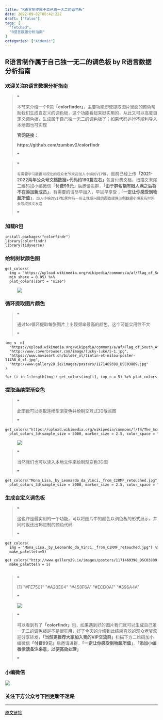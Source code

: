 ```yaml
---
title: "R语言制作属于自己独一无二的调色板"
date: 2022-09-02T00:42:22Z
draft: ["false"]
tags: [
  "fetched",
  "R语言数据分析指南"
]
categories: ["Acdemic"]
---
```

R语言制作属于自己独一无二的调色板 by R语言数据分析指南
------
<div><section data-tool="mdnice编辑器" data-website="https://www.mdnice.com"><h3 data-tool="mdnice编辑器"><span></span><span><span></span>欢迎关注R语言数据分析指南</span><span></span></h3><blockquote data-tool="mdnice编辑器"><span>❝</span><p>本节来介绍一个R包<strong>「colorfinder」</strong>，主要功能即使提取图片里面的颜色帮助我们生成自定义的调色板，这个功能看起来挺实用的，从此又可以高度自定义调色板，生成属于自己独一无二的调色板了；如果代码运行不顺利导入本地图也可实现</p><p><strong>官网链接：</strong></p><p><strong>https://github.com/zumbov2/colorfindr</strong></p><span>❞</span></blockquote><blockquote data-tool="mdnice编辑器"><span>❝</span><p><code>有需要学习数据可视化的观众老爷欢迎加入小编的VIP群</code>，目前已经上传<strong>「2021-2022两年公众号文档数据+代码约190篇左右」</strong>包含付费文档，扫描文末尾二维码加小编微信<strong>「付费99元」</strong>后邀请进群，<strong>「由于群名额有限人满之后将不在添加新成员」</strong>，有需要的请尽早加入，早进早享受；<strong>「一定让你感受到物超所值」</strong>，<code>加入小编的VIP如果你有一些让我感兴趣的图表提供示例数据小编若有时间会写成推文发送</code></p><span>❞</span></blockquote><h3 data-tool="mdnice编辑器"><span></span><span><span></span>加载R包</span><span></span></h3><pre data-tool="mdnice编辑器"><span></span><code>install.packages(<span>"colorfindr"</span>)<br>library(colorfindr)<br>library(tidyverse)<br></code></pre><h3 data-tool="mdnice编辑器"><span></span><span><span></span>绘制树状颜色图</span><span></span></h3><pre data-tool="mdnice编辑器"><span></span><code>get_colors(<br>  img = <span>"https://upload.wikimedia.org/wikipedia/commons/a/af/Flag_of_South_Africa.svg"</span>,<br>  min_share = 0.05) %&gt;%<br>  plot_colors(sort = <span>"size"</span>)<br></code></pre><figure data-tool="mdnice编辑器"><img data-ratio="0.7010869565217391" data-src="https://mmbiz.qpic.cn/mmbiz_png/EibnicgwScTAYzutepUlhVia19pxyELZIVl1XPzL9UJYWDrIKJ345RFz7lodYDgxnX4QU6iaQoKVoUCicHNHjbPL5Hg/640?wx_fmt=png" data-type="png" data-w="920" src="https://mmbiz.qpic.cn/mmbiz_png/EibnicgwScTAYzutepUlhVia19pxyELZIVl1XPzL9UJYWDrIKJ345RFz7lodYDgxnX4QU6iaQoKVoUCicHNHjbPL5Hg/640?wx_fmt=png"></figure><h3 data-tool="mdnice编辑器"><span></span><span><span></span>循环提取图片颜色</span><span></span></h3><blockquote data-tool="mdnice编辑器"><span>❝</span><p>通过for循环提取每张图片上出现频率最高的颜色，这个可能实用性不大</p><span>❞</span></blockquote><pre data-tool="mdnice编辑器"><span></span><code>img &lt;- c(<br>  <span>"https://upload.wikimedia.org/wikipedia/commons/a/af/Flag_of_South_Africa.svg"</span>,<br>  <span>"http://www.coverbrowser.com/image/lucky-luke/5-1.jpg"</span>,<br>  <span>"https://www.movieart.ch/bilder_xl/tintin-et-milou-poster-11438_0_xl.jpg"</span>,<br>  <span>"http://www.gallery29.ie/images/posters/1171469398_DSC03889.jpg"</span><br>)<br><br><span>for</span> (i <span>in</span> 1:length(img)) get_colors(img[i], top_n = 5) %&gt;% plot_colors(sort = <span>"size"</span>)<br></code></pre><h3 data-tool="mdnice编辑器"><span></span><span><span></span>提取连续型渐变色</span><span></span></h3><blockquote data-tool="mdnice编辑器"><span>❝</span><p>此函数可以提取连续型渐变色并绘制交互式3D散点图</p><span>❞</span></blockquote><pre data-tool="mdnice编辑器"><span></span><code>get_colors(<span>"https://upload.wikimedia.org/wikipedia/commons/f/f4/The_Scream.jpg"</span>) %&gt;% <br>  plot_colors_3d(sample_size = 5000, marker_size = 2.5, color_space = <span>"RGB"</span>)<br></code></pre><figure data-tool="mdnice编辑器"><img data-ratio="0.7703045685279187" data-src="https://mmbiz.qpic.cn/mmbiz_png/EibnicgwScTAYzutepUlhVia19pxyELZIVleuOfh0ibB5jvo0IREWqQATzvxcAsPY2mHiaLLDoqoNagGpQ69DYJ6ibDQ/640?wx_fmt=png" data-type="png" data-w="788" src="https://mmbiz.qpic.cn/mmbiz_png/EibnicgwScTAYzutepUlhVia19pxyELZIVleuOfh0ibB5jvo0IREWqQATzvxcAsPY2mHiaLLDoqoNagGpQ69DYJ6ibDQ/640?wx_fmt=png"></figure><blockquote data-tool="mdnice编辑器"><span>❝</span><p>当然我们也可以读入本地文件来绘制渐变色3D图</p><span>❞</span></blockquote><pre data-tool="mdnice编辑器"><span></span><code>get_colors(<span>"Mona_Lisa,_by_Leonardo_da_Vinci,_from_C2RMF_retouched.jpg"</span>) %&gt;% <br>  plot_colors_3d(sample_size = 5000, marker_size = 2.5, color_space = <span>"RGB"</span>)<br></code></pre><h3 data-tool="mdnice编辑器"><span></span><span><span></span>生成自定义调色板</span><span></span></h3><blockquote data-tool="mdnice编辑器"><span>❝</span><p>这也许是最实用的一个功能，可以将图片中的颜色以调色板的形式展示，并同时返还出16进制的颜色代码</p><span>❞</span></blockquote><pre data-tool="mdnice编辑器"><span></span><code>get_colors(<br>  img = <span>"Mona_Lisa,_by_Leonardo_da_Vinci,_from_C2RMF_retouched.jpg"</span>) %&gt;% <br>  make_palette(n=5)<br><br>get_colors(<span>"http://www.gallery29.ie/images/posters/1171469398_DSC03889.jpg"</span>) %&gt;% <br>  make_palette(n = 5)<br><br></code></pre><blockquote data-tool="mdnice编辑器"><span>❝</span><p>[1] "#FE7501" "#A20E04" "#458F6A" "#ECD0A1" "#396A4A"</p><span>❞</span></blockquote><figure data-tool="mdnice编辑器"><img data-ratio="0.6282608695652174" data-src="https://mmbiz.qpic.cn/mmbiz_png/EibnicgwScTAYzutepUlhVia19pxyELZIVlMF10S17nicOnjzTwlmv4LwDibzdrygJre3yicmfldZhYQJaQPWp4DoRIQ/640?wx_fmt=png" data-type="png" data-w="920" src="https://mmbiz.qpic.cn/mmbiz_png/EibnicgwScTAYzutepUlhVia19pxyELZIVlMF10S17nicOnjzTwlmv4LwDibzdrygJre3yicmfldZhYQJaQPWp4DoRIQ/640?wx_fmt=png"></figure><blockquote data-tool="mdnice编辑器"><span>❝</span><p>可以看到有了<strong>「colorfindr」</strong>包，如果遇到好的图片我们就可以生成自己第一无二的调色板是不是很实用，好了今天的介绍到此结束喜欢的观众老爷欢迎分享转发，<strong>「当然更推荐大家加入我的VIP交流群」</strong>扫描下方二维码加小编微信<strong>「付费99元」</strong>后邀请进群，<strong>「一定让你感受到物超所值」</strong>，<strong>「添加小编微信请备注来意，以便高效处理」</strong></p><span>❞</span></blockquote><h3 data-tool="mdnice编辑器"><span></span><span><span></span>小编微信</span><span></span></h3><p><img data-galleryid="" data-ratio="1" data-s="300,640" data-src="https://mmbiz.qpic.cn/mmbiz_jpg/EibnicgwScTAaNu6sU2UCYkxFq9ibq75wuaO0lqFoYz1icUo4jh3N2icAWECmibgPvqyReur0FCp7JNKO0icnRAsbO9ug/640?wx_fmt=jpeg" data-type="jpeg" data-w="430" src="https://mmbiz.qpic.cn/mmbiz_jpg/EibnicgwScTAaNu6sU2UCYkxFq9ibq75wuaO0lqFoYz1icUo4jh3N2icAWECmibgPvqyReur0FCp7JNKO0icnRAsbO9ug/640?wx_fmt=jpeg"></p><h3 data-tool="mdnice编辑器"><span></span><span><span></span>关注下方公众号下回更新不迷路</span><span></span></h3><section><mp-common-profile data-pluginname="mpprofile" data-id="Mzg3MzQzNTYzMw==" data-headimg="http://mmbiz.qpic.cn/mmbiz_png/EibnicgwScTAZF0rpeZII9Ltl26VbVagriczTria1fib3XgjwwHEHFjPzkmGpqWDVVHBSzhENictUM2iavAKiaM5lc9USw/0?wx_fmt=png" data-nickname="R语言数据分析指南" data-alias="YanJANtwo" data-signature="R语言重症爱好者，喜欢绘制各种精美的图表，喜欢的小伙伴可以关注我，跟我一起学习" data-from="0" data-is_biz_ban="0"></mp-common-profile></section></section></div>  
<hr>
<a href="https://mp.weixin.qq.com/s/-Xna6eDdSpo_6TgHpVkesw",target="_blank" rel="noopener noreferrer">原文链接</a>
